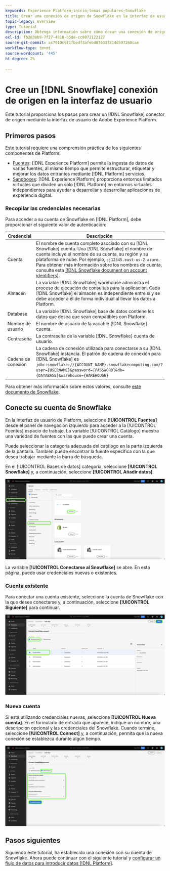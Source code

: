 ```yaml
---
keywords: Experience Platform;inicio;temas populares;Snowflake
title: Crear una conexión de origen de Snowflake en la interfaz de usuario
topic-legacy: overview
type: Tutorial
description: Obtenga información sobre cómo crear una conexión de origen de Snowflake mediante la interfaz de usuario de Adobe Experience Platform.
exl-id: fb2038b9-7f27-4818-b5de-cc8072122127
source-git-commit: ac7910c971fbedf3afebd87633f814d597260cae
workflow-type: tm+mt
source-wordcount: '445'
ht-degree: 2%

---
```


# Cree un [!DNL Snowflake] conexión de origen en la interfaz de usuario

Este tutorial proporciona los pasos para crear un [!DNL Snowflake] conector de origen mediante la interfaz de usuario de Adobe Experience Platform.

## Primeros pasos

Este tutorial requiere una comprensión práctica de los siguientes componentes de Platform:

* [Fuentes](../../../../home.md): [!DNL Experience Platform] permite la ingesta de datos de varias fuentes, al mismo tiempo que permite estructurar, etiquetar y mejorar los datos entrantes mediante [!DNL Platform] servicios.
* [Sandboxes](../../../../../sandboxes/home.md): [!DNL Experience Platform] proporciona entornos limitados virtuales que dividen un solo [!DNL Platform] en entornos virtuales independientes para ayudar a desarrollar y desarrollar aplicaciones de experiencia digital.

### Recopilar las credenciales necesarias

Para acceder a su cuenta de Snowflake en [!DNL Platform], debe proporcionar el siguiente valor de autenticación:

| Credencial | Descripción |
| ---------- | ----------- |
| Cuenta | El nombre de cuenta completo asociado con su [!DNL Snowflake] cuenta. Una [!DNL Snowflake] el nombre de cuenta incluye el nombre de su cuenta, su región y su plataforma de nube. Por ejemplo, `cj12345.east-us-2.azure`. Para obtener más información sobre los nombres de cuenta, consulte esta [[!DNL Snowflake document on account identifiers]](https://docs.snowflake.com/en/user-guide/admin-account-identifier.html). |
| Almacén | La variable [!DNL Snowflake] warehouse administra el proceso de ejecución de consultas para la aplicación. Cada [!DNL Snowflake] el almacén es independiente entre sí y se debe acceder a él de forma individual al llevar los datos a Platform. |
| Database | La variable [!DNL Snowflake] base de datos contiene los datos que desea que sean compatibles con Platform. |
| Nombre de usuario | El nombre de usuario de la variable [!DNL Snowflake] cuenta. |
| Contraseña | La contraseña de la variable [!DNL Snowflake] cuenta de usuario. |
| Cadena de conexión | La cadena de conexión utilizada para conectarse a su [!DNL Snowflake] instancia. El patrón de cadena de conexión para [!DNL Snowflake] es `jdbc:snowflake://{ACCOUNT_NAME}.snowflakecomputing.com/?user={USERNAME}&password={PASSWORD}&db={DATABASE}&warehouse={WAREHOUSE}` |

Para obtener más información sobre estos valores, consulte [este documento de Snowflake](https://docs.snowflake.com/en/user-guide/key-pair-auth.html).

## Conecte su cuenta de Snowflake

En la interfaz de usuario de Platform, seleccione **[!UICONTROL Fuentes]** desde el panel de navegación izquierdo para acceder a la [!UICONTROL Fuentes] espacio de trabajo. La variable [!UICONTROL Catálogo] muestra una variedad de fuentes con las que puede crear una cuenta.

Puede seleccionar la categoría adecuada del catálogo en la parte izquierda de la pantalla. También puede encontrar la fuente específica con la que desea trabajar mediante la barra de búsqueda.

En el [!UICONTROL Bases de datos] categoría, seleccione **[!UICONTROL Snowflake]** y, a continuación, seleccione **[!UICONTROL Añadir datos]**.

![](../../../../images/tutorials/create/snowflake/catalog.png)

La variable **[!UICONTROL Conectarse al Snowflake]** se abre. En esta página, puede usar credenciales nuevas o existentes.

### Cuenta existente

Para conectar una cuenta existente, seleccione la cuenta de Snowflake con la que desee conectarse y, a continuación, seleccione **[!UICONTROL Siguiente]** para continuar.

![](../../../../images/tutorials/create/snowflake/existing.png)

### Nueva cuenta

Si está utilizando credenciales nuevas, seleccione **[!UICONTROL Nueva cuenta]**. En el formulario de entrada que aparece, indique un nombre, una descripción opcional y las credenciales del Snowflake. Cuando termine, seleccione **[!UICONTROL Connect]** y, a continuación, permita que la nueva conexión se establezca durante algún tiempo.

![](../../../../images/tutorials/create/snowflake/new.png)

## Pasos siguientes

Siguiendo este tutorial, ha establecido una conexión con su cuenta de Snowflake. Ahora puede continuar con el siguiente tutorial y [configurar un flujo de datos para introducir datos [!DNL Platform]](../../dataflow/databases.md).
